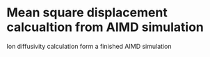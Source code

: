 # Mean square displacement calcualtion from AIMD simulation
Ion diffusivity calculation form a finished AIMD simulation


